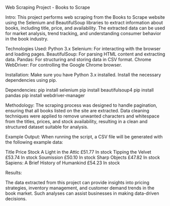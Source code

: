 
Web Scraping Project - Books to Scrape

Intro:
This project performs web scraping from the Books to Scrape website using the Selenium and BeautifulSoup libraries to extract information about books, including title, price, and availability. The extracted data can be used for market analysis, trend tracking, and understanding consumer behavior in the book industry.

Technologies Used:
Python 3.x
Selenium: For interacting with the browser and loading pages.
BeautifulSoup: For parsing HTML content and extracting data.
Pandas: For structuring and storing data in CSV format.
Chrome WebDriver: For controlling the Google Chrome browser.

Installation:
Make sure you have Python 3.x installed.
Install the necessary dependencies using pip.

Dependencies:
pip install selenium
pip install beautifulsoup4
pip install pandas
pip install webdriver-manager

Methodology:
The scraping process was designed to handle pagination, ensuring that all books listed on the site are extracted. Data cleaning techniques were applied to remove unwanted characters and whitespace from the titles, prices, and stock availability, resulting in a clean and structured dataset suitable for analysis.

Example Output:
When running the script, a CSV file will be generated with the following example data:

Title					Price	Stock
A Light in the Attic			£51.77	In stock
Tipping the Velvet			£53.74	In stock
Soumission				£50.10	In stock
Sharp Objects				£47.82	In stock
Sapiens: A Brief History of Humankind	£54.23	In stock

Results:

The data extracted from this project can provide insights into pricing strategies, inventory management, and customer demand trends in the book market. Such analyses can assist businesses in making data-driven decisions.


